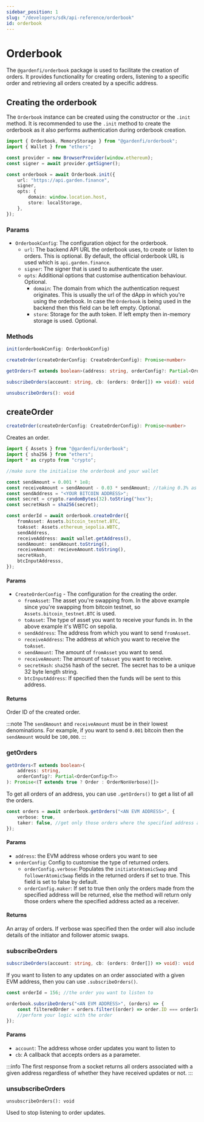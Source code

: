 ```yaml
---
sidebar_position: 1
slug: "/developers/sdk/api-reference/orderbook"
id: orderbook
---
```


# Orderbook

The `@gardenfi/orderbook` package is used to facilitate the creation of orders. It provides functionality for creating orders, listening to a specific order and retrieving all orders created by a specific address.

## Creating the orderbook

The `Orderbook` instance can be created using the constructor or the `.init` method. It is recommended to use the `.init` method to create the orderbook as it also performs authentication during orderbook creation.

```ts
import { Orderbook, MemoryStorage } from "@gardenfi/orderbook";
import { Wallet } from "ethers";

const provider = new BrowserProvider(window.ethereum);
const signer = await provider.getSigner();

const orderbook = await Orderbook.init({
    url: "https://api.garden.finance",
    signer,
    opts: {
        domain: window.location.host,
        store: localStorage,
    },
});
```

### Params

-   `OrderbookConfig`: The configuration object for the orderbook.
    -   `url`: The backend API URL the orderbook uses, to create or listen to orders. This is optional. By default, the official orderbook URL is used which is `api.garden.finance`.
    -   `signer`: The signer that is used to authenticate the user.
    -   `opts`: Additional options that customise authentication behaviour. Optional.
        -   `domain`: The domain from which the authentication request originates. This is usually the url of the dApp in which you're using the orderbook. In case the `Orderbook` is being used in the backend then this field can be left empty. Optional.
        -   `store`: Storage for the auth token. If left empty then in-memory storage is used. Optional.

### Methods

```ts
init(orderbookConfig: OrderbookConfig)

createOrder(createOrderConfig: CreateOrderConfig): Promise<number>

getOrders<T extends boolean>(address: string, orderConfig?: Partial<OrderConfig<T>>): Promise<(T extends true ? Order : OrderNonVerbose[]>

subscribeOrders(account: string, cb: (orders: Order[]) => void): void

unsubscribeOrders(): void
```

## createOrder

```ts
createOrder(createOrderConfig: CreateOrderConfig): Promise<number>
```

Creates an order.

```ts
import { Assets } from "@gardenfi/orderbook";
import { sha256 } from "ethers";
import * as crypto from "crypto";

//make sure the initialise the orderbook and your wallet

const sendAmount = 0.001 * 1e8;
const receiveAmount = sendAmount - 0.03 * sendAmount; //taking 0.3% as fee
const sendAddress = "<YOUR BITCOIN ADDRESS>";
const secret = crypto.randomBytes(32).toString("hex");
const secretHash = sha256(secret);

const orderId = await orderbook.createOrder({
    fromAsset: Assets.bitcoin_testnet.BTC,
    toAsset: Assets.ethereum_sepolia.WBTC,
    sendAddress,
    receiveAddress: await wallet.getAddress(),
    sendAmount: sendAmount.toString(),
    receiveAmount: recieveAmount.toString(),
    secretHash,
    btcInputAddresss,
});
```

#### Params

-   `CreateOrderConfig` - The configuration for the creating the order.
    -   `fromAsset`: The asset you're swapping from. In the above example since you're swapping from bitcoin testnet, so `Assets.bitcoin_testnet.BTC` is used.
    -   `toAsset`: The type of asset you want to receive your funds in. In the above example it's WBTC on sepolia.
    -   `sendAddress`: The address from which you want to send `fromAsset`.
    -   `receiveAddress`: The address at which you want to receive the `toAsset`.
    -   `sendAmount`: The amount of `fromAsset` you want to send.
    -   `receiveAmount`: The amount of `toAsset` you want to receive.
    -   `secretHash`: `sha256` hash of the secret. The secret has to be a unique 32 byte length string.
    -   `btcInputAddress`: If specified then the funds will be sent to this address.

#### Returns

Order ID of the created order.

:::note
The `sendAmount` and `receiveAmount` must be in their lowest denominations. For example, if you want to send `0.001` bitcoin then the `sendAmount` would be `100,000`.
:::

### getOrders

```ts
getOrders<T extends boolean>(
    address: string,
    orderConfig?: Partial<OrderConfig<T>>
): Promise<(T extends true ? Order : OrderNonVerbose)[]>
```

To get all orders of an address, you can use `.getOrders()` to get a list of all the orders.

```ts
const orders = await orderbook.getOrders("<AN EVM ADDRESS>", {
    verbose: true,
    taker: false, //get only those orders where the specified address acted as the initiator
});
```

#### Params

-   `address`: the EVM address whose orders you want to see
-   `orderConfig`: Config to customise the type of returned orders.
    -   `orderConfig.verbose`: Populates the `initiatorAtomicSwap` and `followerAtomicSwap` fields in the returned orders if set to true. This field is set to false by default.
    -   `orderConfig.maker`: If set to true then only the orders made from the specified address will be returned, else the method will return only those orders where the specified address acted as a receiver.

#### Returns

An array of orders. If verbose was specified then the order will also include details of the initiator and follower atomic swaps.

### subscribeOrders

```ts
subscribeOrders(account: string, cb: (orders: Order[]) => void): void
```

If you want to listen to any updates on an order associated with a given EVM address, then you can use `.subscribeOrders()`.

```ts
const orderId = 156; //the order you want to listen to

orderbook.subsribeOrders("<AN EVM ADDRESS>", (orders) => {
    const filteredOrder = orders.filter((order) => order.ID === orderId);
    //perform your logic with the order
});
```

#### Params

-   `account`: The address whose order updates you want to listen to
-   `cb`: A callback that accepts orders as a parameter.

:::info
The first response from a socket returns all orders associated with a given address regardless of whether they have received updates or not.
:::

### unsubscribeOrders

`unsubscribeOrders(): void`

Used to stop listening to order updates.
